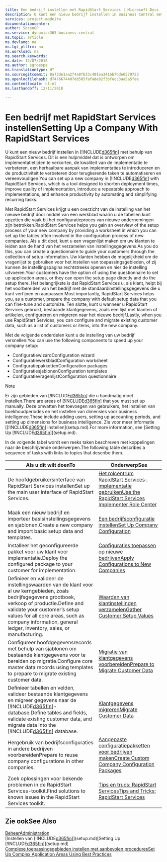 ```yaml
---
title: Een bedrijf instellen met RapidStart Services | Microsoft Docs
description: U kunt een nieuw bedrijf instellen in Business Central met behulp van RapidStart Services. Dit is een hulpmiddel dat is ontworpen om implementatietijden te verkorten, de kwaliteit van de implementatie te verbeteren, een herhaalbare aanpak van implementaties te introduceren en de productiviteit te verbeteren door terugkerende taken te automatiseren en vereenvoudigen.
services: project-madeira
documentationcenter: 
author: SorenGP
ms.service: dynamics365-business-central
ms.topic: article
ms.devlang: na
ms.tgt_pltfrm: na
ms.workload: na
ms.search.keywords: 
ms.date: 12/07/2018
ms.author: sgroespe
ms.translationtype: HT
ms.sourcegitcommit: 8a73de1aa2f4a0f633c401ea341bb7bde6579723
ms.openlocfilehash: d7476674407dd505fafa8e82f3bfecc3aa5a5fee
ms.contentlocale: nl-nl
ms.lasthandoff: 12/11/2018

---
```

# <a name="setting-up-a-company-with-rapidstart-services"></a><span data-ttu-id="0916a-103">Een bedrijf met RapidStart Services instellen</span><span class="sxs-lookup"><span data-stu-id="0916a-103">Setting Up a Company With RapidStart Services</span></span>
<span data-ttu-id="0916a-104">U kunt een nieuw bedrijf instellen in [!INCLUDE[d365fin](includes/d365fin_md.md)] met behulp van RapidStart Services. Dit is een hulpmiddel dat is ontworpen om implementatietijden te verkorten, de kwaliteit van de implementatie te verbeteren, een herhaalbare aanpak van implementaties te introduceren en de productiviteit te verbeteren door terugkerende taken te automatiseren en vereenvoudigen.</span><span class="sxs-lookup"><span data-stu-id="0916a-104">You can set up a new company in [!INCLUDE[d365fin](includes/d365fin_md.md)] with RapidStart Services, which is a tool designed to shorten deployment times, improve quality of implementation, introduce a repeatable approach to implementations, and enhance productivity by automating and simplifying recurring tasks.</span></span>  

<span data-ttu-id="0916a-105">Met RapidStart Services krijgt u een overzicht van de instelling van het nieuwe bedrijf door middel van een werkblad waarin u de tabellen kunt opzetten die vaak bij het configuratieproces van nieuwe ondernemingen zijn betrokken.</span><span class="sxs-lookup"><span data-stu-id="0916a-105">RapidStart Services helps you gain an overview of the setup process of your new company by providing a worksheet in which you can set up the tables often involved in the configuration process of new companies.</span></span> <span data-ttu-id="0916a-106">Als u dit doet, kunt u een vragenlijst maken om uw klanten te leiden aan de hand van het verzamelen van instellingsgegevens.</span><span class="sxs-lookup"><span data-stu-id="0916a-106">As you do this, you can create a questionnaire to guide your customers through the collection of setup information.</span></span> <span data-ttu-id="0916a-107">Uw klanten hebben de mogelijkheid om de vragenlijst te gebruiken voor het instellen van toepassingsgebieden, of zij kunnen de instellingspagina rechtstreeks openen en hier de instelling uitvoeren.</span><span class="sxs-lookup"><span data-stu-id="0916a-107">Your customers have the option of using the questionnaire to set up application areas, or they can open the setup page directly and do the setup there.</span></span> <span data-ttu-id="0916a-108">Het belangrijkste is dat RapidStart Services u, als klant, helpt bij het voorbereiden van het bedrijf met de standaardinstellingsgegevens die u kunt verfijnen en aanpassen.</span><span class="sxs-lookup"><span data-stu-id="0916a-108">Most importantly, RapidStart Services helps you, as a customer, prepare the company with default setup data that you can fine-tune and customize.</span></span> <span data-ttu-id="0916a-109">Ten slotte, kunt u wanneer u RapidStart Services gebruikt, bestaande klantgegevens, zoals een lijst met klanten of artikelen, configureren en migreren naar het nieuwe bedrijf.</span><span class="sxs-lookup"><span data-stu-id="0916a-109">Lastly, when you use RapidStart Services, you can configure and migrate existing customer data, such as a list of customers or items, into the new company.</span></span>

<span data-ttu-id="0916a-110">Met de volgende onderdelen kunt u de instelling van uw bedrijf versnellen:</span><span class="sxs-lookup"><span data-stu-id="0916a-110">You can use the following components to speed up your company setup:</span></span>  

-   <span data-ttu-id="0916a-111">Configuratiewizard</span><span class="sxs-lookup"><span data-stu-id="0916a-111">Configuration wizard</span></span>  
-   <span data-ttu-id="0916a-112">Configuratiewerkblad</span><span class="sxs-lookup"><span data-stu-id="0916a-112">Configuration worksheet</span></span>  
-   <span data-ttu-id="0916a-113">Configuratiepakketten</span><span class="sxs-lookup"><span data-stu-id="0916a-113">Configuration packages</span></span>  
-   <span data-ttu-id="0916a-114">Configuratiesjablonen</span><span class="sxs-lookup"><span data-stu-id="0916a-114">Configuration templates</span></span>  
-   <span data-ttu-id="0916a-115">Configuratievragenlijst</span><span class="sxs-lookup"><span data-stu-id="0916a-115">Configuration questionnaire</span></span>  

> [!Note]  
>  <span data-ttu-id="0916a-116">Er zijn gebieden van [!INCLUDE[d365fin](includes/d365fin_md.md)] die u handmatig moet instellen.</span><span class="sxs-lookup"><span data-stu-id="0916a-116">There are areas of [!INCLUDE[d365fin](includes/d365fin_md.md)] that you must set up manually.</span></span> <span data-ttu-id="0916a-117">Deze omvatten het toevoegen van gebruikers, het instellen van boekhoudperiodes en het instellen van dimensies voor business intelligence.</span><span class="sxs-lookup"><span data-stu-id="0916a-117">These include adding users, setting up accounting periods, and setting up dimensions for business intelligence.</span></span> <span data-ttu-id="0916a-118">Zie voor meer informatie [[!INCLUDE[d365fin](includes/d365fin_md.md)] instellen](setup.md).</span><span class="sxs-lookup"><span data-stu-id="0916a-118">For more information, see [Setting Up [!INCLUDE[d365fin](includes/d365fin_md.md)]](setup.md).</span></span>

 <span data-ttu-id="0916a-119">In de volgende tabel wordt een reeks taken beschreven met koppelingen naar de beschrijvende onderwerpen.</span><span class="sxs-lookup"><span data-stu-id="0916a-119">The following table describes a sequence of tasks with links to topics that describe them.</span></span>

|<span data-ttu-id="0916a-120">**Als u dit wilt doen**</span><span class="sxs-lookup"><span data-stu-id="0916a-120">**To**</span></span>|<span data-ttu-id="0916a-121">**Onderwerp**</span><span class="sxs-lookup"><span data-stu-id="0916a-121">**See**</span></span>|  
|------------|-------------|  
|<span data-ttu-id="0916a-122">De hoofdgebruikersinterface van RapidStart Services instellen</span><span class="sxs-lookup"><span data-stu-id="0916a-122">Set up the main user interface of RapidStart Services.</span></span>|[<span data-ttu-id="0916a-123">Het rolcentrum RapidStart Services-implementatie gebruiken</span><span class="sxs-lookup"><span data-stu-id="0916a-123">Use the RapidStart Services Implementer Role Center</span></span>](admin-how-to-use-the-rapidstart-services-role-center-to-track-progress.md)|  
|<span data-ttu-id="0916a-124">Maak een nieuw bedrijf en importeer basisinstellingsgegevens en sjablonen.</span><span class="sxs-lookup"><span data-stu-id="0916a-124">Create a new company and import basic setup data and templates.</span></span>|[<span data-ttu-id="0916a-125">Een bedrijfsconfiguratie instellen</span><span class="sxs-lookup"><span data-stu-id="0916a-125">Set Up Company Configuration</span></span>](admin-set-up-company-configuration.md)|  
|<span data-ttu-id="0916a-126">Installeer het geconfigureerde pakket voor uw klant voor implementatie.</span><span class="sxs-lookup"><span data-stu-id="0916a-126">Deploy the configured package to your customer for implementation.</span></span>|[<span data-ttu-id="0916a-127">Configuraties toepassen op nieuwe bedrijven</span><span class="sxs-lookup"><span data-stu-id="0916a-127">Apply Configurations to New Companies</span></span>](admin-apply-configuration-to-new-companies.md)|
|<span data-ttu-id="0916a-128">Definieer en valideer de instellingswaarden van de klant voor al uw kerngebieden, zoals bedrijfsgegevens grootboek, verkoop of productie.</span><span class="sxs-lookup"><span data-stu-id="0916a-128">Define and validate your customer’s setup values for all core areas, such as company information, general ledger, inventory, sales, or manufacturing.</span></span>|[<span data-ttu-id="0916a-129">Waarden van klantinstellingen verzamelen</span><span class="sxs-lookup"><span data-stu-id="0916a-129">Gather Customer Setup Values</span></span>](admin-gather-customer-setup-values.md)|  
|<span data-ttu-id="0916a-130">Configureer hoofdgegevensrecords met behulp van sjablonen om bestaande klantgegevens voor te bereiden op migratie.</span><span class="sxs-lookup"><span data-stu-id="0916a-130">Configure core master data records using templates to prepare to migrate existing customer data.</span></span>|[<span data-ttu-id="0916a-131">Migratie van klantgegevens voorbereiden</span><span class="sxs-lookup"><span data-stu-id="0916a-131">Prepare to Migrate Customer Data</span></span>](admin-use-templates-to-prepare-customer-data-for-migration.md)|  
|<span data-ttu-id="0916a-132">Definieer tabellen en velden, valideer bestaande klantgegevens en migreer gegevens naar de [!INCLUDE[d365fin](includes/d365fin_md.md)]-database.</span><span class="sxs-lookup"><span data-stu-id="0916a-132">Define tables and fields, validate existing customer data, and migrate data into the [!INCLUDE[d365fin](includes/d365fin_md.md)] database.</span></span>|[<span data-ttu-id="0916a-133">Klantgegevens migreren</span><span class="sxs-lookup"><span data-stu-id="0916a-133">Migrate Customer Data</span></span>](admin-migrate-customer-data.md)|
|<span data-ttu-id="0916a-134">Hergebruik van bedrijfsconfiguraties in andere bedrijven voorbereiden</span><span class="sxs-lookup"><span data-stu-id="0916a-134">Prepare to reuse company configurations in other companies.</span></span>|[<span data-ttu-id="0916a-135">Aangepaste configuratiepakketten voor bedrijven maken</span><span class="sxs-lookup"><span data-stu-id="0916a-135">Create Custom Company Configuration Packages</span></span>](admin-how-to-create-custom-company-configuration-packages.md)|
|<span data-ttu-id="0916a-136">Zoek oplossingen voor bekende problemen in de RapidStart Services-toolkit.</span><span class="sxs-lookup"><span data-stu-id="0916a-136">Find solutions to known issues in the RapidStart Services toolkit.</span></span>|[<span data-ttu-id="0916a-137">Tips en trucs: RapidStart Services</span><span class="sxs-lookup"><span data-stu-id="0916a-137">Tips and Tricks: RapidStart Services</span></span>](admin-tips-and-tricks-rapidstart-services.md)|  

## <a name="see-also"></a><span data-ttu-id="0916a-138">Zie ook</span><span class="sxs-lookup"><span data-stu-id="0916a-138">See Also</span></span>  
[<span data-ttu-id="0916a-139">Beheer</span><span class="sxs-lookup"><span data-stu-id="0916a-139">Administration</span></span>](admin-setup-and-administration.md)  
<span data-ttu-id="0916a-140">[Instellen van [!INCLUDE[d365fin](includes/d365fin_md.md)]](setup.md)</span><span class="sxs-lookup"><span data-stu-id="0916a-140">[Setting Up [!INCLUDE[d365fin](includes/d365fin_md.md)]](setup.md)</span></span>  
[<span data-ttu-id="0916a-141">Complexe toepassingsgebieden instellen met aanbevolen procedures</span><span class="sxs-lookup"><span data-stu-id="0916a-141">Set Up Complex Application Areas Using Best Practices</span></span>](set-up-complex-application-areas-using-best-practices.md)   

